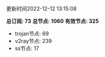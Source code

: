 更新时间2022-12-12 13:15:08

**总订阅: 73**
**总节点: 1060**
**有效节点: 325**
- trojan节点: 69
- v2ray节点: 239
- ss节点: 17
